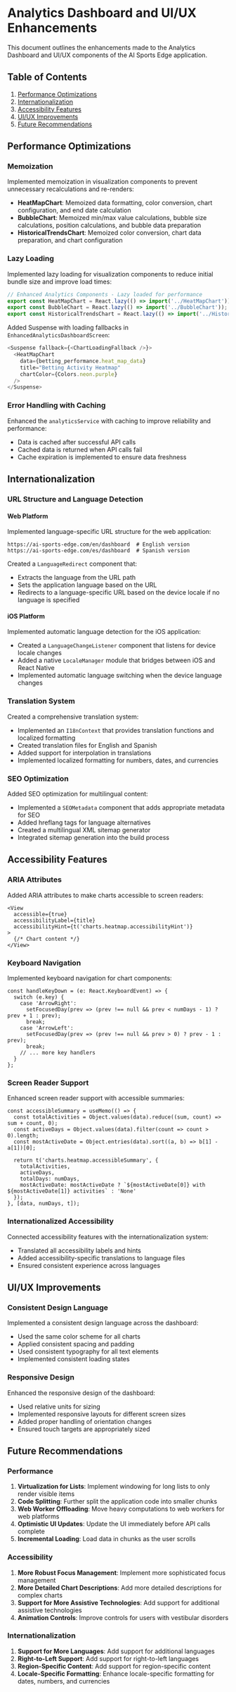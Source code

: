 # Analytics Dashboard and UI/UX Enhancements

This document outlines the enhancements made to the Analytics Dashboard and UI/UX components of the AI Sports Edge application.

## Table of Contents

1. [Performance Optimizations](#performance-optimizations)
2. [Internationalization](#internationalization)
3. [Accessibility Features](#accessibility-features)
4. [UI/UX Improvements](#uiux-improvements)
5. [Future Recommendations](#future-recommendations)

## Performance Optimizations

### Memoization

Implemented memoization in visualization components to prevent unnecessary recalculations and re-renders:

- **HeatMapChart**: Memoized data formatting, color conversion, chart configuration, and end date calculation
- **BubbleChart**: Memoized min/max value calculations, bubble size calculations, position calculations, and bubble data preparation
- **HistoricalTrendsChart**: Memoized color conversion, chart data preparation, and chart configuration

### Lazy Loading

Implemented lazy loading for visualization components to reduce initial bundle size and improve load times:

```typescript
// Enhanced Analytics Components - Lazy loaded for performance
export const HeatMapChart = React.lazy(() => import('../HeatMapChart'));
export const BubbleChart = React.lazy(() => import('../BubbleChart'));
export const HistoricalTrendsChart = React.lazy(() => import('../HistoricalTrendsChart'));
```

Added Suspense with loading fallbacks in `EnhancedAnalyticsDashboardScreen`:

```typescript
<Suspense fallback={<ChartLoadingFallback />}>
  <HeatMapChart
    data={betting_performance.heat_map_data}
    title="Betting Activity Heatmap"
    chartColor={Colors.neon.purple}
  />
</Suspense>
```

### Error Handling with Caching

Enhanced the `analyticsService` with caching to improve reliability and performance:

- Data is cached after successful API calls
- Cached data is returned when API calls fail
- Cache expiration is implemented to ensure data freshness

## Internationalization

### URL Structure and Language Detection

#### Web Platform

Implemented language-specific URL structure for the web application:

```
https://ai-sports-edge.com/en/dashboard  # English version
https://ai-sports-edge.com/es/dashboard  # Spanish version
```

Created a `LanguageRedirect` component that:
- Extracts the language from the URL path
- Sets the application language based on the URL
- Redirects to a language-specific URL based on the device locale if no language is specified

#### iOS Platform

Implemented automatic language detection for the iOS application:

- Created a `LanguageChangeListener` component that listens for device locale changes
- Added a native `LocaleManager` module that bridges between iOS and React Native
- Implemented automatic language switching when the device language changes

### Translation System

Created a comprehensive translation system:

- Implemented an `I18nContext` that provides translation functions and localized formatting
- Created translation files for English and Spanish
- Added support for interpolation in translations
- Implemented localized formatting for numbers, dates, and currencies

### SEO Optimization

Added SEO optimization for multilingual content:

- Implemented a `SEOMetadata` component that adds appropriate metadata for SEO
- Added hreflang tags for language alternatives
- Created a multilingual XML sitemap generator
- Integrated sitemap generation into the build process

## Accessibility Features

### ARIA Attributes

Added ARIA attributes to make charts accessible to screen readers:

```tsx
<View 
  accessible={true}
  accessibilityLabel={title}
  accessibilityHint={t('charts.heatmap.accessibilityHint')}
>
  {/* Chart content */}
</View>
```

### Keyboard Navigation

Implemented keyboard navigation for chart components:

```tsx
const handleKeyDown = (e: React.KeyboardEvent) => {
  switch (e.key) {
    case 'ArrowRight':
      setFocusedDay(prev => (prev !== null && prev < numDays - 1) ? prev + 1 : prev);
      break;
    case 'ArrowLeft':
      setFocusedDay(prev => (prev !== null && prev > 0) ? prev - 1 : prev);
      break;
    // ... more key handlers
  }
};
```

### Screen Reader Support

Enhanced screen reader support with accessible summaries:

```tsx
const accessibleSummary = useMemo(() => {
  const totalActivities = Object.values(data).reduce((sum, count) => sum + count, 0);
  const activeDays = Object.values(data).filter(count => count > 0).length;
  const mostActiveDate = Object.entries(data).sort((a, b) => b[1] - a[1])[0];
  
  return t('charts.heatmap.accessibleSummary', {
    totalActivities,
    activeDays,
    totalDays: numDays,
    mostActiveDate: mostActiveDate ? `${mostActiveDate[0]} with ${mostActiveDate[1]} activities` : 'None'
  });
}, [data, numDays, t]);
```

### Internationalized Accessibility

Connected accessibility features with the internationalization system:

- Translated all accessibility labels and hints
- Added accessibility-specific translations to language files
- Ensured consistent experience across languages

## UI/UX Improvements

### Consistent Design Language

Implemented a consistent design language across the dashboard:

- Used the same color scheme for all charts
- Applied consistent spacing and padding
- Used consistent typography for all text elements
- Implemented consistent loading states

### Responsive Design

Enhanced the responsive design of the dashboard:

- Used relative units for sizing
- Implemented responsive layouts for different screen sizes
- Added proper handling of orientation changes
- Ensured touch targets are appropriately sized

## Future Recommendations

### Performance

1. **Virtualization for Lists**: Implement windowing for long lists to only render visible items
2. **Code Splitting**: Further split the application code into smaller chunks
3. **Web Worker Offloading**: Move heavy computations to web workers for web platforms
4. **Optimistic UI Updates**: Update the UI immediately before API calls complete
5. **Incremental Loading**: Load data in chunks as the user scrolls

### Accessibility

1. **More Robust Focus Management**: Implement more sophisticated focus management
2. **More Detailed Chart Descriptions**: Add more detailed descriptions for complex charts
3. **Support for More Assistive Technologies**: Add support for additional assistive technologies
4. **Animation Controls**: Improve controls for users with vestibular disorders

### Internationalization

1. **Support for More Languages**: Add support for additional languages
2. **Right-to-Left Support**: Add support for right-to-left languages
3. **Region-Specific Content**: Add support for region-specific content
4. **Locale-Specific Formatting**: Enhance locale-specific formatting for dates, numbers, and currencies